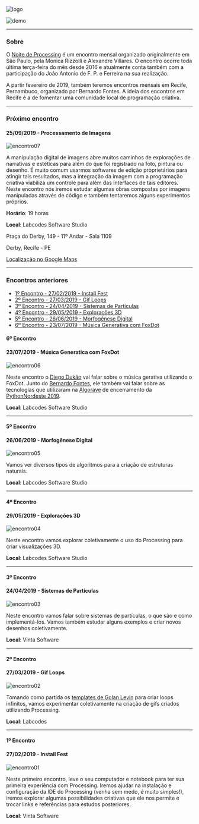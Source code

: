 ![logo](https://garoa.net.br/w/images/Logondp.png)

![demo](https://berinhard.github.io/sketches/s_054/cover.png)

<hr>

### Sobre

O [Noite de Processing](https://garoa.net.br/wiki/Noite_de_Processing) é um encontro mensal organizado originalmente em São Paulo, pela Monica Rizzolli e Alexandre Villares. O encontro ocorre toda última terça-feira do mês desde 2016 e atualmente conta também com a participação do João Antonio de F. P. e Ferreira na sua realização.

A partir fevereiro de 2019, também teremos encontros mensais em Recife, Pernambuco, organizado por Bernardo Fontes. A ideia dos encontros em Recife é a de fomentar uma comunidade local de programação criativa.

<hr>


### Próximo encontro
#### 25/09/2019 - Processamento de Imagens

![encontro07](https://raw.githubusercontent.com/arteprog/noite-processing-recife/master/convites/2019_09_25.png)

A manipulação digital de imagens abre muitos caminhos de explorações de narrativas e estéticas para além do que foi registrado na foto, pintura ou desenho. É muito comum usarmos softwares de edição proprietários para atingir tais resultados, mas a integração da imagem com a programação criativa viabiliza um controle para além das interfaces de tais editores. Neste encontro nós iremos estudar algumas obras compostas por imagens manipuladas através de código e também tentaremos alguns experimentos próprios.

**Horário**: 19 horas

**Local**: Labcodes Software Studio

Praça do Derby, 149 - 11º Andar - Sala 1109

Derby, Recife - PE

[Localização no Google Maps](https://goo.gl/maps/c6PbaSt88PnsSyx67)

<hr>

### Encontros anteriores

- [1º Encontro - 27/02/2019 - Install Fest](#1º-encontro)
- [2º Encontro - 27/03/2019 - Gif Loops](#2º-encontro)
- [3º Encontro - 24/04/2019 - Sistemas de Partículas](#3º-encontro)
- [4º Encontro - 29/05/2019 - Explorações 3D](#4º-encontro)
- [5º Encontro - 26/06/2019 - Morfogênese Digital](#5º-encontro)
- [6º Encontro - 23/07/2019 - Música Generativa com FoxDot](#6º-encontro)

#### 6º Encontro
#### 23/07/2019 - Música Generatica com FoxDot

![encontro06](https://raw.githubusercontent.com/arteprog/noite-processing-recife/master/convites/2019_07_23.png)

Neste encontro o [Diego Dukão](https://twitter.com/diegodukao) vai falar sobre o música gerativa utilizando o FoxDot. Junto do [Bernardo Fontes](https://berinfontes.com/), ele também vai falar sobre as tecnologias que utilizaram na [Algorave](https://github.com/Algorave/algoraveconduct/blob/master/conduct.md) de encerramento da [PythonNordeste 2019](https://2019.pythonnordeste.org/).

**Local**: Labcodes Software Studio

<hr>

#### 5º Encontro
#### 26/06/2019 - Morfogênese Digital

![encontro05](https://raw.githubusercontent.com/arteprog/noite-processing-recife/master/convites/2019_06_26.png)

Vamos ver diversos tipos de algoritmos para a criação de estruturas naturais.

**Local**: Labcodes Software Studio

<hr>

#### 4º Encontro
#### 29/05/2019 - Explorações 3D

![encontro04](https://raw.githubusercontent.com/arteprog/noite-processing-recife/master/convites/2019_05_29.png)

Neste encontro vamos explorar coletivamente o uso do Processing para criar visualizações 3D.

**Local**: Labcodes Software Studio

<hr>

#### 3º Encontro
#### 24/04/2019 - Sistemas de Partículas

![encontro03](https://raw.githubusercontent.com/arteprog/noite-processing-recife/master/convites/2019_04_24.png)

Neste encontro vamos falar sobre sistemas de partículas, o que são e como implementá-los. Vamos também estudar alguns exemplos e criar novos desenhos coletivamente.

**Local**: Vinta Software

<hr>

#### 2º Encontro
#### 27/03/2019 - Gif Loops

![encontro02](https://raw.githubusercontent.com/arteprog/noite-processing-recife/master/convites/2019_03_27.gif)

Tomando como partida os [templates de Golan Levin](https://github.com/golanlevin/LoopTemplates) para criar loops infinitos, vamos experimentar coletivamente na criação de gifs criados utilizando Processing.

**Local**: Labcodes

<hr>

#### 1º Encontro
#### 27/02/2019 - Install Fest

![encontro01](https://raw.githubusercontent.com/arteprog/noite-processing-recife/master/convites/2019_02_27.png)

Neste primeiro encontro, leve o seu computador e notebook para ter sua primeira experiência com Processing. Iremos ajudar na instalação e configuração da IDE do Processing (venha sem medo, é muito simples!), iremos explorar algumas possibilidades criativas que ele nos permite e trocar links e referências para estudos posteriores.

**Local**: Vinta Software
